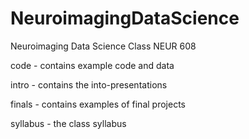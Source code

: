 # NeuroimagingDataScience
Neuroimaging Data Science Class NEUR 608

code      - contains example code and data 


intro     - contains the into-presentations 


finals    - contains examples of final projects 


syllabus  - the class syllabus
